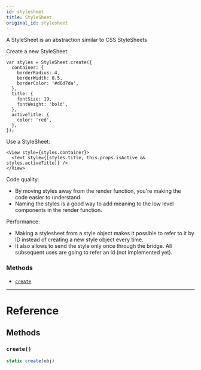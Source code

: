 ```yaml
---
id: stylesheet
title: StyleSheet
original_id: stylesheet
---
```


A StyleSheet is an abstraction similar to CSS StyleSheets

Create a new StyleSheet:

```
var styles = StyleSheet.create({
  container: {
    borderRadius: 4,
    borderWidth: 0.5,
    borderColor: '#d6d7da',
  },
  title: {
    fontSize: 19,
    fontWeight: 'bold',
  },
  activeTitle: {
    color: 'red',
  },
});
```

Use a StyleSheet:

```
<View style={styles.container}>
  <Text style={[styles.title, this.props.isActive && styles.activeTitle]} />
</View>
```

Code quality:

- By moving styles away from the render function, you're making the code easier to understand.
- Naming the styles is a good way to add meaning to the low level components in the render function.

Performance:

- Making a stylesheet from a style object makes it possible to refer to it by ID instead of creating a new style object every time.
- It also allows to send the style only once through the bridge. All subsequent uses are going to refer an id (not implemented yet).

### Methods

- [`create`](stylesheet.md#create)

---

# Reference

## Methods

### `create()`

```jsx
static create(obj)
```
